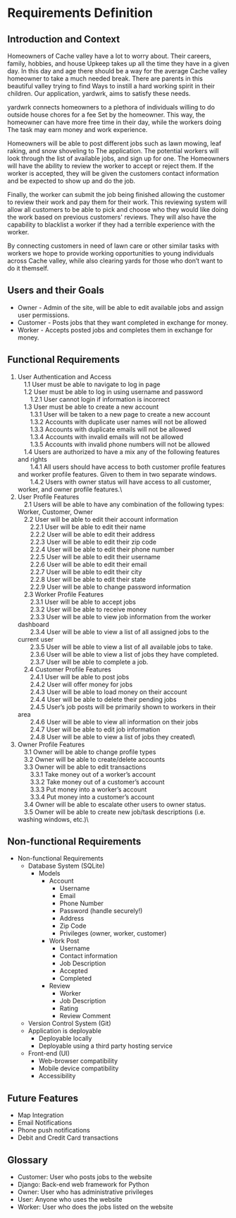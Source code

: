 # Requirements Definition

## Introduction and Context

Homeowners of Cache valley have a lot to worry about. Their careers, family, hobbies, and house
Upkeep takes up all the time they have in a given day. In this day and age there should be a way for the average
Cache valley homeowner to take a much needed break. There are parents in this beautiful valley trying to find
Ways to instill a hard working spirit in their children. Our application, yardwrk, aims to satisfy these needs.

yardwrk connects homeowners to a plethora of individuals willing to do outside house chores for a fee 
Set by the homeowner. This way, the homeowner can have more free time in their day, while the workers doing 
The task may earn money and work experience.

Homeowners will be able to post different jobs such as lawn mowing, leaf raking, and snow shoveling to 
The application. The potential workers will look through the list of available jobs, and sign up for one. The
Homeowners will have the ability to review the worker to accept or reject them. If the worker is 
accepted, they will be given the customers contact information and be expected to show up and do the job.

Finally, the worker can submit the job being finished allowing the customer to review their work and pay 
them for their work. This reviewing system will allow all customers to be able to pick and choose who they would
like doing the work based on previous customers' reviews. They will also have the capability to blacklist a worker
if they had a terrible experience with the worker.

By connecting customers in need of lawn care or other similar tasks with workers we hope to provide
working opportunities to young individuals across Cache valley, while also clearing yards for those who don’t
want to do it themself.

## Users and their Goals

* Owner - Admin of the site, will be able to edit available jobs and assign user permissions.
* Customer - Posts jobs that they want completed in exchange for money.
* Worker - Accepts posted jobs and completes them in exchange for money.

## Functional Requirements

1. User Authentication and Access\
&emsp;1.1 User must be able to navigate to log in page\
&emsp;1.2 User must be able to log in using username and password\
&emsp;&emsp;1.2.1 User cannot login if information is incorrect\
&emsp;1.3 User must be able to create a new account\
&emsp;&emsp;1.3.1 User will be taken to a new page to create a new account\
&emsp;&emsp;1.3.2 Accounts with duplicate user names will not be allowed\
&emsp;&emsp;1.3.3 Accounts with duplicate emails will not be allowed\
&emsp;&emsp;1.3.4 Accounts with invalid emails will not be allowed\
&emsp;&emsp;1.3.5 Accounts with invalid phone numbers will not be allowed\
&emsp;1.4 Users are authorized to have a mix any of the following features and rights\
&emsp;&emsp;1.4.1 All users should have access to both customer profile features and worker profile features. Given to them in two separate windows.\
&emsp;&emsp;1.4.2 Users with owner status will have access to all customer, worker, and owner profile features.\
2. User Profile Features\
&emsp;2.1 Users will be able to have any combination of the following types: Worker, Customer, Owner\
&emsp;2.2 User will be able to edit their account information\
&emsp;&emsp;2.2.1 User will be able to edit their name\
&emsp;&emsp;2.2.2 User will be able to edit their address\
&emsp;&emsp;2.2.3 User will be able to edit their zip code\
&emsp;&emsp;2.2.4 User will be able to edit their phone number\
&emsp;&emsp;2.2.5 User will be able to edit their username\
&emsp;&emsp;2.2.6 User will be able to edit their email\
&emsp;&emsp;2.2.7 User will be able to edit their city\
&emsp;&emsp;2.2.8 User will be able to edit their state\
&emsp;&emsp;2.2.9 User will be able to change password information\
&emsp;2.3 Worker Profile Features\
&emsp;&emsp;2.3.1 User will be able to accept jobs\
&emsp;&emsp;2.3.2 User will be able to receive money\
&emsp;&emsp;2.3.3 User will be able to view job information from the worker dashboard\
&emsp;&emsp;2.3.4 User will be able to view a list of all assigned jobs to the current user\
&emsp;&emsp;2.3.5 User will be able to view a list of all available jobs to take.\
&emsp;&emsp;2.3.6 User will be able to view a list of jobs they have completed.\
&emsp;&emsp;2.3.7 User will be able to complete a job.\
&emsp;2.4 Customer Profile Features\
&emsp;&emsp;2.4.1 User will be able to post jobs\
&emsp;&emsp;2.4.2 User will offer money for jobs\
&emsp;&emsp;2.4.3 User will be able to load money on their account\
&emsp;&emsp;2.4.4 User will be able to delete their pending jobs\
&emsp;&emsp;2.4.5 User’s job posts will be primarily shown to workers in their area\
&emsp;&emsp;2.4.6 User will be able to view all information on their jobs\
&emsp;&emsp;2.4.7 User will be able to edit job information\
&emsp;&emsp;2.4.8 User will be able to view a list of jobs they created\
3. Owner Profile Features\
&emsp;3.1 Owner will be able to change profile types\
&emsp;3.2 Owner will be able to create/delete accounts\
&emsp;3.3 Owner will be able to edit transactions\
&emsp;&emsp;3.3.1 Take money out of a worker’s account\
&emsp;&emsp;3.3.2 Take money out of a customer’s account\
&emsp;&emsp;3.3.3 Put money into a worker’s account\
&emsp;&emsp;3.3.4 Put money into a customer’s account\
&emsp;3.4 Owner will be able to escalate other users to owner status.\
&emsp;3.5 Owner will be able to create new job/task descriptions (i.e. washing windows, etc.)\

## Non-functional Requirements

* Non-functional Requirements
    * Database System (SQLite)
        * Models
            * Account
                * Username
                * Email
                * Phone Number
                * Password (handle securely!)
                * Address
                * Zip Code
                * Privileges (owner, worker, customer)
            * Work Post
                * Username
                * Contact information
                * Job Description
                * Accepted
                * Completed
            * Review
                * Worker
                * Job Description
                * Rating
                * Review Comment
  * Version Control System (Git)
  * Application is deployable
    * Deployable locally
    * Deployable using a third party hosting service
  * Front-end (UI)
    * Web-browser compatibility
    * Mobile device compatibility
    * Accessibility

## Future Features

* Map Integration
* Email Notifications
* Phone push notifications
* Debit and Credit Card transactions

## Glossary

* Customer: User who posts jobs to the website
* Django: Back-end web framework for Python
* Owner: User who has administrative privileges
* User: Anyone who uses the website
* Worker: User who does the jobs listed on the website







